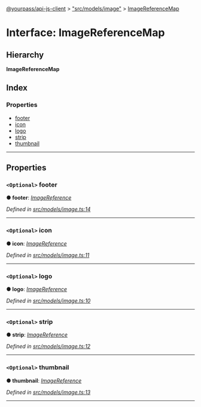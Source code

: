 [@yourpass/api-js-client](../README.md) > ["src/models/image"](../modules/_src_models_image_.md) > [ImageReferenceMap](../interfaces/_src_models_image_.imagereferencemap.md)

# Interface: ImageReferenceMap

## Hierarchy

**ImageReferenceMap**

## Index

### Properties

* [footer](_src_models_image_.imagereferencemap.md#footer)
* [icon](_src_models_image_.imagereferencemap.md#icon)
* [logo](_src_models_image_.imagereferencemap.md#logo)
* [strip](_src_models_image_.imagereferencemap.md#strip)
* [thumbnail](_src_models_image_.imagereferencemap.md#thumbnail)

---

## Properties

<a id="footer"></a>

### `<Optional>` footer

**● footer**: *[ImageReference](../modules/_src_models_image_.md#imagereference)*

*Defined in [src/models/image.ts:14](https://github.com/yourpass/yourpass-api-js-client/blob/da1be9c/src/models/image.ts#L14)*

___
<a id="icon"></a>

### `<Optional>` icon

**● icon**: *[ImageReference](../modules/_src_models_image_.md#imagereference)*

*Defined in [src/models/image.ts:11](https://github.com/yourpass/yourpass-api-js-client/blob/da1be9c/src/models/image.ts#L11)*

___
<a id="logo"></a>

### `<Optional>` logo

**● logo**: *[ImageReference](../modules/_src_models_image_.md#imagereference)*

*Defined in [src/models/image.ts:10](https://github.com/yourpass/yourpass-api-js-client/blob/da1be9c/src/models/image.ts#L10)*

___
<a id="strip"></a>

### `<Optional>` strip

**● strip**: *[ImageReference](../modules/_src_models_image_.md#imagereference)*

*Defined in [src/models/image.ts:12](https://github.com/yourpass/yourpass-api-js-client/blob/da1be9c/src/models/image.ts#L12)*

___
<a id="thumbnail"></a>

### `<Optional>` thumbnail

**● thumbnail**: *[ImageReference](../modules/_src_models_image_.md#imagereference)*

*Defined in [src/models/image.ts:13](https://github.com/yourpass/yourpass-api-js-client/blob/da1be9c/src/models/image.ts#L13)*

___

